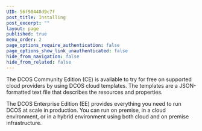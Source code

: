 ```yaml
---
UID: 56f98448d9c7f
post_title: Installing
post_excerpt: ""
layout: page
published: true
menu_order: 2
page_options_require_authentication: false
page_options_show_link_unauthenticated: false
hide_from_navigation: false
hide_from_related: false
---
```

The DCOS Community Edition (CE) is available to try for free on supported cloud providers by using DCOS cloud templates. The templates are a JSON-formatted text file that describes the resources and properties.

The DCOS Enterprise Edition (EE) provides everything you need to run DCOS at scale in production. You can run on premise, in a cloud environment, or in a hybrid environment using both cloud and on premise infrastructure.